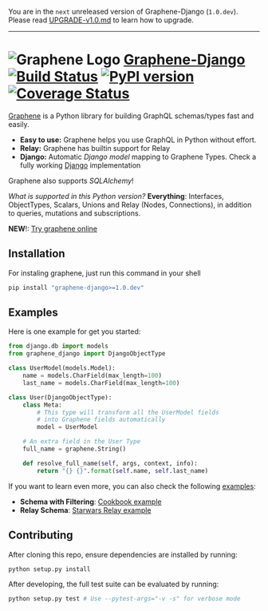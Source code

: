 You are in the `next` unreleased version of Graphene-Django (`1.0.dev`).
Please read [UPGRADE-v1.0.md](https://github.com/graphql-python/graphene/blob/master/UPGRADE-v1.0.md) to learn how to upgrade.

---

# ![Graphene Logo](http://graphene-python.org/favicon.png) [Graphene-Django](http://graphene-python.org) [![Build Status](https://travis-ci.org/graphql-python/graphene-django.svg?branch=master)](https://travis-ci.org/graphql-python/graphene-django) [![PyPI version](https://badge.fury.io/py/graphene-django.svg)](https://badge.fury.io/py/graphene-django) [![Coverage Status](https://coveralls.io/repos/graphql-python/graphene-django/badge.svg?branch=master&service=github)](https://coveralls.io/github/graphql-python/graphene-django?branch=master)


[Graphene](http://graphene-python.org) is a Python library for building GraphQL schemas/types fast and easily.

- **Easy to use:** Graphene helps you use GraphQL in Python without effort.
- **Relay:** Graphene has builtin support for Relay
- **Django:** Automatic *Django model* mapping to Graphene Types. Check a fully working [Django](http://github.com/graphql-python/swapi-graphene) implementation

Graphene also supports *SQLAlchemy*!

*What is supported in this Python version?* **Everything**: Interfaces, ObjectTypes, Scalars, Unions and Relay (Nodes, Connections), in addition to queries, mutations and subscriptions.

**NEW**!: [Try graphene online](http://graphene-python.org/playground/)

## Installation

For instaling graphene, just run this command in your shell

```bash
pip install "graphene-django>=1.0.dev"
```

## Examples

Here is one example for get you started:

```python
from django.db import models
from graphene_django import DjangoObjectType

class UserModel(models.Model):
    name = models.CharField(max_length=100)
    last_name = models.CharField(max_length=100)

class User(DjangoObjectType):
    class Meta:
        # This type will transform all the UserModel fields
        # into Graphene fields automatically
        model = UserModel

    # An extra field in the User Type
    full_name = graphene.String()

    def resolve_full_name(self, args, context, info):
        return "{} {}".format(self.name, self.last_name)
```

If you want to learn even more, you can also check the following [examples](examples/):

* **Schema with Filtering**: [Cookbook example](examples/cookbook)
* **Relay Schema**: [Starwars Relay example](examples/starwars)


## Contributing

After cloning this repo, ensure dependencies are installed by running:

```sh
python setup.py install
```

After developing, the full test suite can be evaluated by running:

```sh
python setup.py test # Use --pytest-args="-v -s" for verbose mode
```
